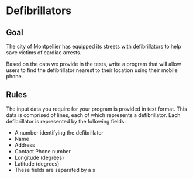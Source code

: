 # Defibrillators

## Goal
The city of Montpellier has equipped its streets with defibrillators to help save victims of cardiac arrests.

Based on the data we provide in the tests, write a program that will allow users to find the defibrillator nearest to their location using their mobile phone.

## Rules
The input data you require for your program is provided in text format.
This data is comprised of lines, each of which represents a defibrillator. Each defibrillator is represented by the following fields:
* A number identifying the defibrillator
* Name
* Address
* Contact Phone number
* Longitude (degrees)
* Latitude (degrees)
* These fields are separated by a s
